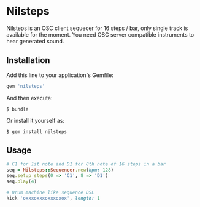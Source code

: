 # Nilsteps

Nilsteps is an OSC client sequecer for 16 steps / bar, only single track is available for the moment. You need OSC server compatible instruments to hear generated sound.

## Installation

Add this line to your application's Gemfile:

```ruby
gem 'nilsteps'
```

And then execute:

    $ bundle

Or install it yourself as:

    $ gem install nilsteps

## Usage

```ruby
# C1 for 1st note and D1 for 8th note of 16 steps in a bar
seq = Nilsteps::Sequencer.new(bpm: 128)
seq.setup_steps(0 => 'C1', 8 => 'D1')
seq.play(4)

# Drum machine like sequence DSL
kick 'oxxxoxxxoxxxoxox', length: 1
```
